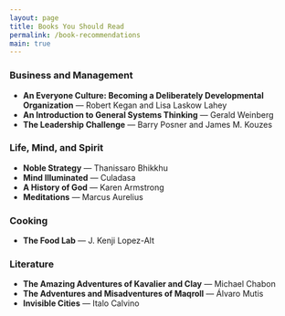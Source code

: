 ```yaml
---
layout: page
title: Books You Should Read
permalink: /book-recommendations
main: true
---
```


### Business and Management
+ **An Everyone Culture: Becoming a Deliberately Developmental Organization** &mdash; Robert Kegan and Lisa Laskow Lahey
+ **An Introduction to General Systems Thinking** &mdash; Gerald Weinberg
+ **The Leadership Challenge** &mdash; Barry Posner and James M. Kouzes

### Life, Mind, and Spirit
+ **Noble Strategy** &mdash; Thanissaro Bhikkhu
+ **Mind Illuminated** &mdash; Culadasa
+ **A History of God** &mdash; Karen Armstrong
+ **Meditations** &mdash; Marcus Aurelius

### Cooking
+ **The Food Lab** &mdash; J. Kenji Lopez-Alt

### Literature
+ **The Amazing Adventures of Kavalier and Clay** &mdash; Michael Chabon
+ **The Adventures and Misadventures of Maqroll** &mdash; Álvaro Mutis
+ **Invisible Cities** &mdash; Italo Calvino
